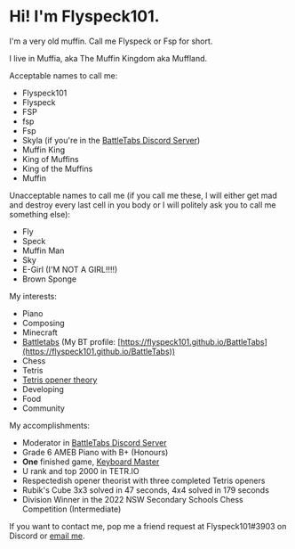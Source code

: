 # Hi! I'm Flyspeck101. 

I'm a very old muffin. Call me Flyspeck or Fsp for short. 

I live in Muffia, aka The Muffin Kingdom aka Muffland. 

Acceptable names to call me: 
- Flyspeck101 
- Flyspeck 
- FSP 
- fsp 
- Fsp 
- Skyla (if you're in the [BattleTabs Discord Server](https://discord.gg/wNkujNWkqf)) 
- Muffin King 
- King of Muffins 
- King of the Muffins 
- Muffin

Unacceptable names to call me (if you call me these, I will either get mad and destroy every last cell in you body or I will politely ask you to call me something else):
- Fly
- Speck
- Muffin Man
- Sky 
- E-Girl (I'M NOT A GIRL!!!!)
- Brown Sponge 

My interests: 
- Piano 
- Composing 
- Minecraft 
- [Battletabs](https://battletabs.io) (My BT profile: [https://flyspeck101.github.io/BattleTabs](https://flyspeck101.github.io/BattleTabs))
- Chess 
- Tetris 
- [Tetris opener theory](https:/bit.ly/fsps-openers) 
- Developing
- Food 
- Community 

My accomplishments: 
- Moderator in [BattleTabs Discord Server](https://discord.gg/wNkujNWkqf)
- Grade 6 AMEB Piano with B+ (Honours)
- **One** finished game, [Keyboard Master](https://split-diamond-labs.github.io/Keyboard-Master)
- U rank and top 2000 in TETR.IO
- Respectedish opener theorist with three completed Tetris openers
- Rubik's Cube 3x3 solved in 47 seconds, 4x4 solved in 179 seconds 
- Division Winner in the 2022 NSW Secondary Schools Chess Competition (Intermediate) 

If you want to contact me, pop me a friend request at Flyspeck101#3903 on Discord or [email me](mailto:yeetersdeleters12345@gmail.com). 

